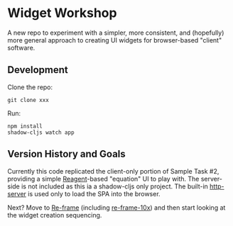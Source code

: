 # Widget Workshop

A new repo to experiment with a simpler, more consistent, and (hopefully) more general
approach to creating UI widgets for browser-based "client" software.


## Development

Clone the repo:

    git clone xxx

Run:

    npm install
    shadow-cljs watch app


## Version History and Goals

Currently this code replicated the client-only portion of Sample Task #2, providing a simple
[Reagent](https://github.com/reagent-project/reagent)-based "equation" UI to play with. The
server-side is not included as this ia a shadow-cljs only project. The built-in
[http-server](https://shadow-cljs.github.io/docs/UsersGuide.html#http) is used only to load
the SPA into the browser.

Next? Move to [Re-frame](https://github.com/Day8/re-frame) (including [re-frame-10x](https://github.com/Day8/re-frame-10x))
and then start looking at the widget creation sequencing.

